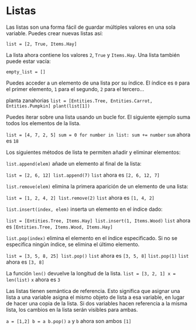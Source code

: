 # Listas
Las listas son una forma fácil de guardar múltiples valores en una sola variable.
Puedes crear nuevas listas así:

`list = [2, True, Items.Hay]`

La lista ahora contiene los valores `2`, `True` y `Items.Hay`.
Una lista también puede estar vacía:

`empty_list = []`

Puedes acceder a un elemento de una lista por su índice. El índice es `0` para el primer elemento, `1` para el segundo, `2` para el tercero...

planta zanahorias
`list = [Entities.Tree, Entities.Carrot, Entities.Pumpkin]
plant(list[1])`

Puedes iterar sobre una lista usando un bucle for. El siguiente ejemplo suma todos los elementos de la lista.

`list = [4, 7, 2, 5]
sum = 0
for number in list:
	sum += number`
`sum` ahora es `18`

Los siguientes métodos de lista te permiten añadir y eliminar elementos:

`list.append(elem)` añade un elemento al final de la lista:

`list = [2, 6, 12]
list.append(7)`
`list` ahora es `[2, 6, 12, 7]`

`list.remove(elem)` elimina la primera aparición de un elemento de una lista:

`list = [1, 2, 4, 2]
list.remove(2)`
`list` ahora es `[1, 4, 2]`

`list.insert(index, elem)` inserta un elemento en el índice dado:

`list = [Entities.Tree, Items.Hay]
list.insert(1, Items.Wood)`
`list` ahora es `[Entities.Tree, Items.Wood, Items.Hay]`

`list.pop(index)` elimina el elemento en el índice especificado.
Si no se especifica ningún índice, se elimina el último elemento.

`list = [3, 5, 8, 25]
list.pop()`
`list` ahora es `[3, 5, 8]`
`list.pop(1)`
`list` ahora es `[3, 8]`

La función `len()` devuelve la longitud de la lista.
`list = [3, 2, 1]
x = len(list)`
`x` ahora es `3`

Las listas tienen semántica de referencia. Esto significa que asignar una lista a una variable asigna el mismo objeto de lista a esa variable, en lugar de hacer una copia de la lista.
Si dos variables hacen referencia a la misma lista, los cambios en la lista serán visibles para ambas.

`a = [1,2]
b = a
b.pop()`
`a` y `b` ahora son ambos `[1]`
